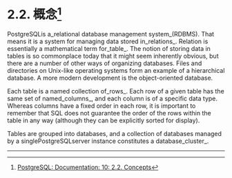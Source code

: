 # 2.2. 概念[^1]

PostgreSQLis a_relational database management system_\(RDBMS\). That means it is a system for managing data stored in_relations_. Relation is essentially a mathematical term for_table_. The notion of storing data in tables is so commonplace today that it might seem inherently obvious, but there are a number of other ways of organizing databases. Files and directories on Unix-like operating systems form an example of a hierarchical database. A more modern development is the object-oriented database.

Each table is a named collection of_rows_. Each row of a given table has the same set of named_columns_, and each column is of a specific data type. Whereas columns have a fixed order in each row, it is important to remember that SQL does not guarantee the order of the rows within the table in any way \(although they can be explicitly sorted for display\).

Tables are grouped into databases, and a collection of databases managed by a singlePostgreSQLserver instance constitutes a database_cluster_.

---

[^1]: [PostgreSQL: Documentation: 10: 2.2. Concepts](https://www.postgresql.org/docs/10/static/tutorial-concepts.html)

